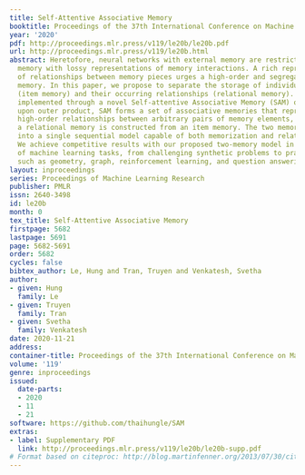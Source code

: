 ```yaml
---
title: Self-Attentive Associative Memory
booktitle: Proceedings of the 37th International Conference on Machine Learning
year: '2020'
pdf: http://proceedings.mlr.press/v119/le20b/le20b.pdf
url: http://proceedings.mlr.press/v119/le20b.html
abstract: Heretofore, neural networks with external memory are restricted to single
  memory with lossy representations of memory interactions. A rich representation
  of relationships between memory pieces urges a high-order and segregated relational
  memory. In this paper, we propose to separate the storage of individual experiences
  (item memory) and their occurring relationships (relational memory). The idea is
  implemented through a novel Self-attentive Associative Memory (SAM) operator. Found
  upon outer product, SAM forms a set of associative memories that represent the hypothetical
  high-order relationships between arbitrary pairs of memory elements, through which
  a relational memory is constructed from an item memory. The two memories are wired
  into a single sequential model capable of both memorization and relational reasoning.
  We achieve competitive results with our proposed two-memory model in a diversity
  of machine learning tasks, from challenging synthetic problems to practical testbeds
  such as geometry, graph, reinforcement learning, and question answering.
layout: inproceedings
series: Proceedings of Machine Learning Research
publisher: PMLR
issn: 2640-3498
id: le20b
month: 0
tex_title: Self-Attentive Associative Memory
firstpage: 5682
lastpage: 5691
page: 5682-5691
order: 5682
cycles: false
bibtex_author: Le, Hung and Tran, Truyen and Venkatesh, Svetha
author:
- given: Hung
  family: Le
- given: Truyen
  family: Tran
- given: Svetha
  family: Venkatesh
date: 2020-11-21
address: 
container-title: Proceedings of the 37th International Conference on Machine Learning
volume: '119'
genre: inproceedings
issued:
  date-parts:
  - 2020
  - 11
  - 21
software: https://github.com/thaihungle/SAM
extras:
- label: Supplementary PDF
  link: http://proceedings.mlr.press/v119/le20b/le20b-supp.pdf
# Format based on citeproc: http://blog.martinfenner.org/2013/07/30/citeproc-yaml-for-bibliographies/
---
```

